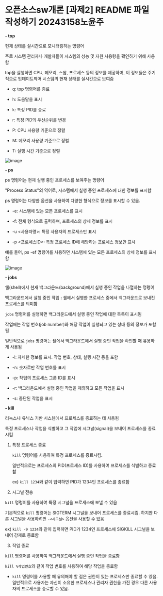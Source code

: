 # 오픈소스sw개론 [과제2] README 파일 작성하기 20243158노윤주
**- top**

 현재 상태를 실시간으로 모니터링하는 명령어
 
 주로 시스템 관리자나 개발자들이 시스템의 성능 및 자원 사용량을 확인하기 위해 사용함
 
 top을 실행하면 CPU, 메모리, 스왑, 프로세스 등의 정보를 제공하며, 이 정보들은 주기적으로 업데이트되어 시스템의 현재 상태를 실시간으로 보여줌

 - q: top 명령어를 종료

 - h: 도움말을 표시

 - k: 특정 PID를 종료

 - r: 특정 PID의 우선순위를 변경

 - P: CPU 사용량 기준으로 정렬

 - M: 메모리 사용량 기준으로 정렬

 - T: 실행 시간 기준으로 정렬

![image](https://github.com/nohyunju/nohyunju/assets/166669186/93db1074-2bac-4dca-b60d-942ffbb31a32)

  
**- ps**
  
ps 명령어는 현재 실행 중인 프로세스를 보여주는 명령어

"Process Status"의 약어로, 시스템에서 실행 중인 프로세스에 대한 정보를 표시함

ps 명령어는 다양한 옵션을 사용하여 다양한 형식으로 정보를 표시할 수 있음.

  - -e: 시스템에 있는 모든 프로세스를 표시

  - -f: 전체 형식으로 출력하며, 프로세스의 상세 정보를 표시
    
  - -u <사용자명>: 특정 사용자의 프로세스만 표시
    
  - -p <프로세스ID>: 특정 프로세스 ID에 해당하는 프로세스 정보만 표시
    
예를 들어, ps -ef 명령어를 사용하면 시스템에 있는 모든 프로세스의 상세 정보를 표시함

![image](https://github.com/nohyunju/nohyunju/assets/166669186/ef873299-44ba-4670-a886-f5614d553abc)


  
**- jobs**

  쉘(shell)에서 현재 백그라운드(background)에서 실행 중인 작업을 나열하는 명령어
  
  백그라운드에서 실행 중인 작업 : 쉘에서 실행한 프로세스 중에서 백그라운드로 보내진 프로세스를 의미함

`jobs` 명령어를 실행하면 백그라운드에서 실행 중인 작업에 대한 목록이 표시됨

작업에는 작업 번호(job number)와 해당 작업이 실행되고 있는 상태 등의 정보가 포함됨

일반적으로 `jobs` 명령어는 쉘에서 백그라운드에서 실행 중인 작업을 확인할 때 유용하게 사용됨

- -l: 자세한 정보를 표시. 작업 번호, 상태, 실행 시간 등을 포함

- -n: 숫자로만 작업 번호를 표시

- -p: 작업의 프로세스 그룹 ID를 표시

- -r: 백그라운드에서 실행 중인 작업을 제외하고 모든 작업을 표시

- -s: 중단된 작업을 표시

**- kill**

리눅스나 유닉스 기반 시스템에서 프로세스를 종료하는 데 사용됨

특정 프로세스나 작업을 식별하고 그 작업에 시그널(signal)을 보내어 프로세스를 종료시킴

1. 특정 프로세스 종료
  
   `kill` 명령어를 사용하여 특정 프로세스를 종료시킴. 

   일반적으로는 프로세스의 PID(프로세스 ID)를 사용하여 프로세스를 식별하고 종료함 

   ex) `kill 1234`와 같이 입력하면 PID가 1234인 프로세스를 종료함

2. 시그널 전송
 
  `kill` 명령어를 사용하여 특정 시그널을 프로세스에 보낼 수 있음

   기본적으로 `kill` 명령어는 SIGTERM 시그널을 보내어 프로세스를 종료시킴. 하지만 다른 시그널을 사용하려면 `-<시그널>` 옵션을 사용할 수 있음

   ex) `kill -9 1234`와 같이 입력하면 PID가 1234인 프로세스에 SIGKILL 시그널을 보내어 강제로 종료함

3. 작업 종료
  
  `kill` 명령어를 사용하여 백그라운드에서 실행 중인 작업을 종료함
  
  `kill %작업번호`와 같이 작업 번호를 사용하여 해당 작업을 종료함

* `kill` 명령어를 사용할 때 유의해야 할 점은 권한이 있는 프로세스만 종료할 수 있음. 일반적으로 사용자는 자신이 소유한 프로세스나 관리자 권한을 가진 경우 다른 사용자의 프로세스를 종료할 수 있음.

